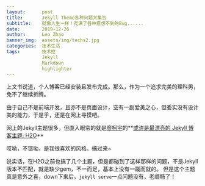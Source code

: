 ```yaml
---
layout:      post                   
title:       Jekyll Theme各种问题大集合
subtitle:    就像人生一样！充满了各种意想不到的Bug......
date:        2019-12-26
author:      Leo Zhao 
banner_img:  assets/img/techs2.jpg
categories:  技术生活 
tags:        技术控
             Jekyll
             Markdown
             highlighter
---
```


上文书说道，个人博客已经安装且发布完成。那么，作为一个追求完美的理科男，免不了继续折腾。

由于自己不是前端开发，且亦不是页面设计，空有一副爱美之心，但委实没有设计美的能力，于是乎，还是在网上寻摸吧。

网上的Jekyll主题很多，但直入眼帘的就是[廖柯宇](https://liaokeyu.com/)的**[或许是最漂亮的 Jekyll 博客主题: H2O](https://github.com/kaeyleo/jekyll-theme-H2O)**


哎呦，不错呦，是我很喜欢的风格。搞过来~

说实话，在H2O之前也搞了几个主题，但是都碰到了这样那样的问题，不是Jekyll版本不匹配，就是缺少gem，不一而足，基本上没有一蹴而就的。
但是这个主题真是意外之喜，down下来后，`jekyll serve`一点问题没有，老顺畅了！



